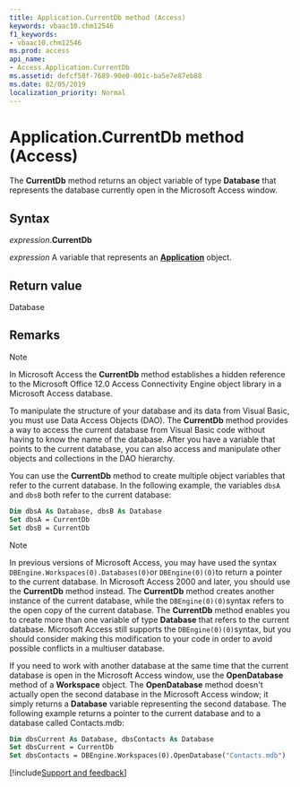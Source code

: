 ```yaml
---
title: Application.CurrentDb method (Access)
keywords: vbaac10.chm12546
f1_keywords:
- vbaac10.chm12546
ms.prod: access
api_name:
- Access.Application.CurrentDb
ms.assetid: defcf58f-7689-90e0-001c-ba5e7e87eb88
ms.date: 02/05/2019
localization_priority: Normal
---
```



# Application.CurrentDb method (Access)

The **CurrentDb** method returns an object variable of type **Database** that represents the database currently open in the Microsoft Access window.


## Syntax

_expression_.**CurrentDb**

_expression_ A variable that represents an **[Application](Access.Application.md)** object.


## Return value

Database


## Remarks

> [!NOTE] 
> In Microsoft Access the **CurrentDb** method establishes a hidden reference to the Microsoft Office 12.0 Access Connectivity Engine object library in a Microsoft Access database.

To manipulate the structure of your database and its data from Visual Basic, you must use Data Access Objects (DAO). The **CurrentDb** method provides a way to access the current database from Visual Basic code without having to know the name of the database. After you have a variable that points to the current database, you can also access and manipulate other objects and collections in the DAO hierarchy.

You can use the **CurrentDb** method to create multiple object variables that refer to the current database. In the following example, the variables `dbsA` and `dbsB` both refer to the current database:

```vb
Dim dbsA As Database, dbsB As Database 
Set dbsA = CurrentDb 
Set dbsB = CurrentDb
```

> [!NOTE] 
> In previous versions of Microsoft Access, you may have used the syntax `DBEngine.Workspaces(0).Databases(0)`or  `DBEngine(0)(0)`to return a pointer to the current database. In Microsoft Access 2000 and later, you should use the **CurrentDb** method instead. The **CurrentDb** method creates another instance of the current database, while the `DBEngine(0)(0)`syntax refers to the open copy of the current database. The **CurrentDb** method enables you to create more than one variable of type **Database** that refers to the current database. Microsoft Access still supports the `DBEngine(0)(0)`syntax, but you should consider making this modification to your code in order to avoid possible conflicts in a multiuser database.

If you need to work with another database at the same time that the current database is open in the Microsoft Access window, use the **OpenDatabase** method of a **Workspace** object. The **OpenDatabase** method doesn't actually open the second database in the Microsoft Access window; it simply returns a **Database** variable representing the second database. The following example returns a pointer to the current database and to a database called Contacts.mdb:

```vb
Dim dbsCurrent As Database, dbsContacts As Database 
Set dbsCurrent = CurrentDb 
Set dbsContacts = DBEngine.Workspaces(0).OpenDatabase("Contacts.mdb")
```



[!include[Support and feedback](~/includes/feedback-boilerplate.md)]
